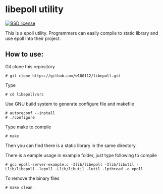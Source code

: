 # libepoll utility

[![BSD license](https://img.shields.io/badge/License-BSD-blue.svg)](https://opensource.org/licenses/BSD-3-Clause)

This is a epoll utility. Programmers can easily compile to static library and use epoll into their project.

## How to use:

Git clone this repository

	# git clone https://github.com/w180112/libepoll.git

Type

	# cd libepoll/src

Use GNU build system to generate configure file and makefile

	# autoreconf --install
	# ./configure

Type make to compile

	# make

Then you can find there is a static library in the same directory.

There is a eample usage in example folder, just type following to compile

	# gcc epoll-server-example.c -Ilib/libepoll -Ilib/libutil -Llib/libepoll -lepoll -Llib/libutil -lutil -lpthread -o epoll

To remove the binary files

	# make clean

